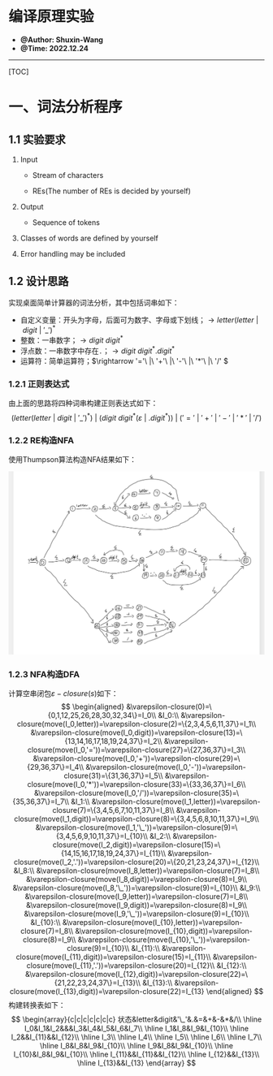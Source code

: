 # 编译原理实验

- **@Author: Shuxin-Wang**
- **@Time: 2022.12.24**

------

[TOC]

# 一、词法分析程序

## 1.1 实验要求

1. Input

   - Stream of characters

   - REs(The number of REs is decided by yourself)

2. Output
   - Sequence of tokens

3. Classes of words are defined by yourself

4. Error handling may be included



## 1.2 设计思路

实现桌面简单计算器的词法分析，其中包括词串如下：

- 自定义变量：开头为字母，后面可为数字、字母或下划线；$\rightarrow letter(letter\ |\ digit\ |\ '\_')^*$
- 整数：一串数字；$\rightarrow digit\ digit^*$
- 浮点数：一串数字中存在`.`；$\rightarrow digit\ digit^*.digit^*$
- 运算符：简单运算符；$\rightarrow '='\ |\ '+'\ |\ '-'\ |\ '*'\ |\ '/' $



### 1.2.1 正则表达式

由上面的思路将四种词串构建正则表达式如下：
$$
(letter(letter\ |\ digit\ |\ '\_')^*)\ |\ (digit\ digit^*(\varepsilon\ |\ .digit^*))\ |\ ('='\ |\ '+'\ |\ '-'\ |\ '*'\ |\ '/')
$$


### 1.2.2 RE构造NFA

使用Thumpson算法构造NFA结果如下：

<img src="image/NFA.png" alt="NFA" style="zoom:50%;" />



### 1.2.3 NFA构造DFA

计算空串闭包$\varepsilon-closure(s)$如下：
$$
\begin{aligned}
&\varepsilon-closure(0)=\{0,1,12,25,26,28,30,32,34\}=I_0\\
&I_0:\\
&\varepsilon-closure(move(I_0,letter))=\varepsilon-closure(2)=\{2,3,4,5,6,11,37\}=I_1\\
&\varepsilon-closure(move(I_0,digit))=\varepsilon-closure(13)=\{13,14,16,17,18,19,24,37\}=I_2\\
&\varepsilon-closure(move(I_0,'='))=\varepsilon-closure(27)=\{27,36,37\}=I_3\\
&\varepsilon-closure(move(I_0,'+'))=\varepsilon-closure(29)=\{29,36,37\}=I_4\\
&\varepsilon-closure(move(I_0,'-'))=\varepsilon-closure(31)=\{31,36,37\}=I_5\\
&\varepsilon-closure(move(I_0,'*'))=\varepsilon-closure(33)=\{33,36,37\}=I_6\\
&\varepsilon-closure(move(I_0,'/'))=\varepsilon-closure(35)=\{35,36,37\}=I_7\\
&I_1:\\
&\varepsilon-closure(move(I_1,letter))=\varepsilon-closure(7)=\{3,4,5,6,7,10,11,37\}=I_8\\
&\varepsilon-closure(move(I_1,digit))=\varepsilon-closure(8)=\{3,4,5,6,8,10,11,37\}=I_9\\
&\varepsilon-closure(move(I_1,'\_'))=\varepsilon-closure(9)=\{3,4,5,6,9,10,11,37\}=I_{10}\\
&I_2:\\
&\varepsilon-closure(move(I_2,digit))=\varepsilon-closure(15)=\{14,15,16,17,18,19,24,37\}=I_{11}\\
&\varepsilon-closure(move(I_2,'.'))=\varepsilon-closure(20)=\{20,21,23,24,37\}=I_{12}\\
&I_8:\\
&\varepsilon-closure(move(I_8,letter))=\varepsilon-closure(7)=I_8\\
&\varepsilon-closure(move(I_8,digit))=\varepsilon-closure(8)=I_9\\
&\varepsilon-closure(move(I_8,'\_'))=\varepsilon-closure(9)=I_{10}\\
&I_9:\\
&\varepsilon-closure(move(I_9,letter))=\varepsilon-closure(7)=I_8\\
&\varepsilon-closure(move(I_9,digit))=\varepsilon-closure(8)=I_9\\
&\varepsilon-closure(move(I_9,'\_'))=\varepsilon-closure(9)=I_{10}\\
&I_{10}:\\
&\varepsilon-closure(move(I_{10},letter))=\varepsilon-closure(7)=I_8\\
&\varepsilon-closure(move(I_{10},digit))=\varepsilon-closure(8)=I_9\\
&\varepsilon-closure(move(I_{10},'\_'))=\varepsilon-closure(9)=I_{10}\\
&I_{11}:\\
&\varepsilon-closure(move(I_{11},digit))=\varepsilon-closure(15)=I_{11}\\
&\varepsilon-closure(move(I_{11},'.'))=\varepsilon-closure(20)=I_{12}\\
&I_{12}:\\
&\varepsilon-closure(move(I_{12},digit))=\varepsilon-closure(22)=\{21,22,23,24,37\}=I_{13}\\
&I_{13}:\\
&\varepsilon-closure(move(I_{13},digit))=\varepsilon-closure(22)=I_{13}
\end{aligned}
$$
构建转换表如下：
$$
\begin{array}{c|c|c|c|c|c|c}
状态&letter&digit&'\_'&.&=&+&-&*&/\\
\hline
I_0&I_1&I_2&&&I_3&I_4&I_5&I_6&I_7\\
\hline
I_1&I_8&I_9&I_{10}\\
\hline
I_2&&I_{11}&&I_{12}\\
\hline
I_3\\
\hline
I_4\\
\hline
I_5\\
\hline
I_6\\
\hline
I_7\\
\hline
I_8&I_8&I_9&I_{10}\\
\hline
I_9&I_8&I_9&I_{10}\\
\hline
I_{10}&I_8&I_9&I_{10}\\
\hline
I_{11}&&I_{11}&&I_{12}\\
\hline
I_{12}&&I_{13}\\
\hline
I_{13}&&I_{13}
\end{array}
$$


